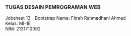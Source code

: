 ### TUGAS DESAIN PEMROGRAMAN WEB  
Jobsheet 13 - Bootstrap
Nama: Fitrah Rahmadhani Ahmad  
Kelas: MI-1E  
NIM: 2131710092
